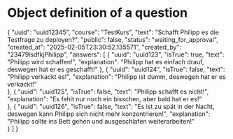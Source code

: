 # Object definition of a question

{
    "uuid": "uuid12345",
    "course": "TestKurs",
    "text": "Schafft Philipp es die Testfrage zu deployen?",
    "public": false,
    "status": "waiting_for_approval",
    "created_at": "2025-02-05T23:30:52.135571",
    "created_by": "23479lsdfkjPhilipp",
    "answers": [
        {
            "uuid": "uuid123",
            "isTrue": true,
            "text": "Philipp wird schaffen!",
            "explanation": "Philipp hat es einfach drauf, deswegen hat er es geschafft!"
        },
        {
            "uuid": "uuid124",
            "isTrue": false,
            "text": "Philipp verkackt es!",
            "explanation": "Philipp ist dumm, deswegen hat er es verkackt!"            
        },
        {
            "uuid": "uuid125",
            "isTrue": false,
            "text": "Philipp schafft es nicht!",
            "explanation": "Es fehlt nur noch ein bisschen, aber bald hat er es!"            
        },
        {
            "uuid": "uuid126",
            "isTrue": false,
            "text": "Es ist zu spät in der Nacht, deswegen kann Philipp sich nicht mehr konzentrieren!",
            "explanation": "Philipp sollte ins Bett gehen und ausgeschlafen weiterarbeiten!"            
        }
    ]
}